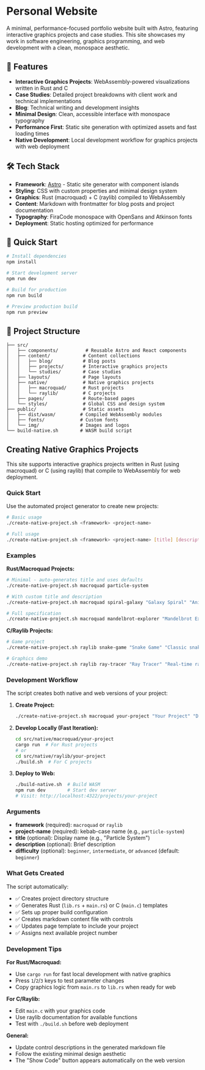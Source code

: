 # Personal Website

A minimal, performance-focused portfolio website built with Astro, featuring interactive graphics projects and case studies. This site showcases my work in software engineering, graphics programming, and web development with a clean, monospace aesthetic.

## 🎯 Features

- **Interactive Graphics Projects**: WebAssembly-powered visualizations written in Rust and C
- **Case Studies**: Detailed project breakdowns with client work and technical implementations
- **Blog**: Technical writing and development insights
- **Minimal Design**: Clean, accessible interface with monospace typography
- **Performance First**: Static site generation with optimized assets and fast loading times
- **Native Development**: Local development workflow for graphics projects with web deployment

## 🛠 Tech Stack

- **Framework**: [Astro](https://astro.build/) - Static site generator with component islands
- **Styling**: CSS with custom properties and minimal design system
- **Graphics**: Rust (macroquad) + C (raylib) compiled to WebAssembly
- **Content**: Markdown with frontmatter for blog posts and project documentation
- **Typography**: FiraCode monospace with OpenSans and Atkinson fonts
- **Deployment**: Static hosting optimized for performance

## 🚀 Quick Start

```bash
# Install dependencies
npm install

# Start development server
npm run dev

# Build for production
npm run build

# Preview production build
npm run preview
```

## 📁 Project Structure

```
├── src/
│   ├── components/          # Reusable Astro and React components
│   ├── content/            # Content collections
│   │   ├── blog/           # Blog posts
│   │   ├── projects/       # Interactive graphics projects
│   │   └── studies/        # Case studies
│   ├── layouts/            # Page layouts
│   ├── native/             # Native graphics projects
│   │   ├── macroquad/      # Rust projects
│   │   └── raylib/         # C projects
│   ├── pages/              # Route-based pages
│   └── styles/             # Global CSS and design system
├── public/                 # Static assets
│   ├── dist/wasm/         # Compiled WebAssembly modules
│   ├── fonts/             # Custom fonts
│   └── img/               # Images and logos
└── build-native.sh        # WASM build script
```

## Creating Native Graphics Projects

This site supports interactive graphics projects written in Rust (using macroquad) or C (using raylib) that compile to WebAssembly for web deployment.

### Quick Start

Use the automated project generator to create new projects:

```bash
# Basic usage
./create-native-project.sh <framework> <project-name>

# Full usage
./create-native-project.sh <framework> <project-name> [title] [description] [difficulty]
```

### Examples

**Rust/Macroquad Projects:**
```bash
# Minimal - auto-generates title and uses defaults
./create-native-project.sh macroquad particle-system

# With custom title and description
./create-native-project.sh macroquad spiral-galaxy "Galaxy Spiral" "Animated spiral galaxy simulation"

# Full specification
./create-native-project.sh macroquad mandelbrot-explorer "Mandelbrot Explorer" "Interactive fractal explorer with zoom" advanced
```

**C/Raylib Projects:**
```bash
# Game project
./create-native-project.sh raylib snake-game "Snake Game" "Classic snake game with modern graphics" beginner

# Graphics demo
./create-native-project.sh raylib ray-tracer "Ray Tracer" "Real-time ray tracing demo" advanced
```

### Development Workflow

The script creates both native and web versions of your project:

1. **Create Project:**
   ```bash
   ./create-native-project.sh macroquad your-project "Your Project" "Description" beginner
   ```

2. **Develop Locally (Fast Iteration):**
   ```bash
   cd src/native/macroquad/your-project
   cargo run  # For Rust projects
   # or
   cd src/native/raylib/your-project
   ./build.sh  # For C projects
   ```

3. **Deploy to Web:**
   ```bash
   ./build-native.sh  # Build WASM
   npm run dev        # Start dev server
   # Visit: http://localhost:4322/projects/your-project
   ```

### Arguments

- **framework** (required): `macroquad` or `raylib`
- **project-name** (required): kebab-case name (e.g., `particle-system`)
- **title** (optional): Display name (e.g., "Particle System")
- **description** (optional): Brief description
- **difficulty** (optional): `beginner`, `intermediate`, or `advanced` (default: `beginner`)

### What Gets Created

The script automatically:
- ✅ Creates project directory structure
- ✅ Generates Rust (`lib.rs` + `main.rs`) or C (`main.c`) templates
- ✅ Sets up proper build configuration
- ✅ Creates markdown content file with controls
- ✅ Updates page template to include your project
- ✅ Assigns next available project number

### Development Tips

**For Rust/Macroquad:**
- Use `cargo run` for fast local development with native graphics
- Press `1`/`2`/`3` keys to test parameter changes
- Copy graphics logic from `main.rs` to `lib.rs` when ready for web

**For C/Raylib:**
- Edit `main.c` with your graphics code
- Use raylib documentation for available functions
- Test with `./build.sh` before web deployment

**General:**
- Update control descriptions in the generated markdown file
- Follow the existing minimal design aesthetic
- The "Show Code" button appears automatically on the web version
